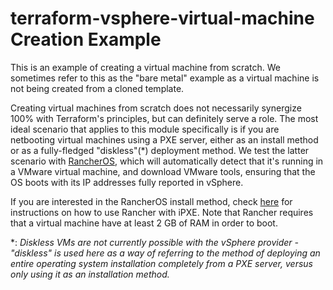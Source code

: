 # terraform-vsphere-virtual-machine Creation Example

This is an example of creating a virtual machine from scratch. We sometimes
refer to this as the "bare metal" example as a virtual machine is not being
created from a cloned template.

Creating virtual machines from scratch does not necessarily synergize 100% with
Terraform's principles, but can definitely serve a role. The most ideal scenario
that applies to this module specifically is if you are netbooting virtual
machines using a PXE server, either as an install method or as a fully-fledged
"diskless"(\*) deployment method. We test the latter scenario with
[RancherOS][rancher-os], which will automatically detect that it's running in a
VMware virtual machine, and download VMware tools, ensuring that the OS boots
with its IP addresses fully reported in vSphere.

[rancher-os]: https://rancher.com/docs/os/v1.x/en/

If you are interested in the RancherOS install method, check
[here][rancher-os-ipxe] for instructions on how to use Rancher with iPXE. Note
that Rancher requires that a virtual machine have at least 2 GB of RAM in order
to boot.

[rancher-os-ipxe]: https://rancher.com/docs/os/v1.x/en/installation/running-rancheros/server/pxe/

\*: *Diskless VMs are not currently possible with the vSphere provider -
"diskless" is used here as a way of referring to the method of deploying an
entire operating system installation completely from a PXE server, versus only
using it as an installation method.*
